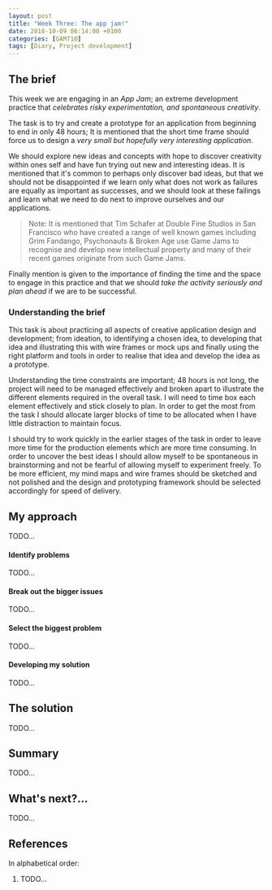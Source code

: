 ```yaml
---
layout: post
title: "Week Three: The app jam!"
date: 2018-10-09 06:14:00 +0100
categories: [GAM710]
tags: [Diary, Project development]
---
```


## The brief

This week we are engaging in an *App Jam*; an extreme development practice that *celebrates risky experimentation, and spontaneous creativity*.

The task is to try and create a prototype for an application from beginning to end in only 48 hours; It is mentioned that the short time frame should force us to design a *very small but hopefully very interesting application*.

We should explore new ideas and concepts with hope to discover creativity within ones self and have fun trying out new and interesting ideas. It is mentioned that it's common to perhaps only discover bad ideas, but that we should not be disappointed if we learn only what does not work as failures are equally as important as successes, and we should look at these failings and learn what we need to do next to improve ourselves and our applications.

> Note: It is mentioned that Tim Schafer at Double Fine Studios in San Francisco who have created a range of well known games including Grim Fandango, Psychonauts & Broken Age use Game Jams to recognise and develop new intellectual property and many of their recent games originate from such Game Jams.

Finally mention is given to the importance of finding the time and the space to engage in this practice and that we should *take the activity seriously and plan ahead* if we are to be successful.

### Understanding the brief

This task is about practicing all aspects of creative application design and development; from ideation, to identifying a chosen idea, to developing that idea and illustrating this with wire frames or mock ups and finally using the right platform and tools in order to realise that idea and develop the idea as a prototype.

Understanding the time constraints are important; 48 hours is not long, the project will need to be managed effectively and broken apart to illustrate the different elements required in the overall task. I will need to time box each element effectively and stick closely to plan. In order to get the most from the task I should allocate larger blocks of time to be allocated when I have little distraction to maintain focus.

I should try to work quickly in the earlier stages of the task in order to leave more time for the production elements which are more time consuming. In order to uncover the best ideas I should allow myself to be spontaneous in brainstorming and not be fearful of allowing myself to experiment freely. To be more efficient, my mind maps and wire frames should be sketched and not polished and the design and prototyping framework should be selected accordingly for speed of delivery.

## My approach

TODO...

#### Identify problems

TODO...

#### Break out the bigger issues

TODO...

#### Select the biggest problem

TODO...

#### Developing my solution

TODO...

## The solution

TODO...

## Summary

TODO...

## What's next?...

TODO...

## References

In alphabetical order:

1. TODO...
